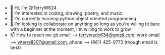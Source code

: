 - 👋 Hi, I’m @TerryW624
- 👀 I’m interested in coding, drawing, poetry, and music
- 🌱 I’m currently learning python object oriented programming
- 💞️ I’m looking to collaborate on anything so long as you're willing to bare with a beginner at the moment, I'm willing to work to grow 
- 📫 How to reach me git email --> terrywade634@gmail.com, work email --> wterrell307@gmail.com, phone --> (661) 425-0773 (though email is best)

<!---
TerryW624/TerryW624 is a ✨ special ✨ repository because its `README.md` (this file) appears on your GitHub profile.
You can click the Preview link to take a look at your changes.
--->
